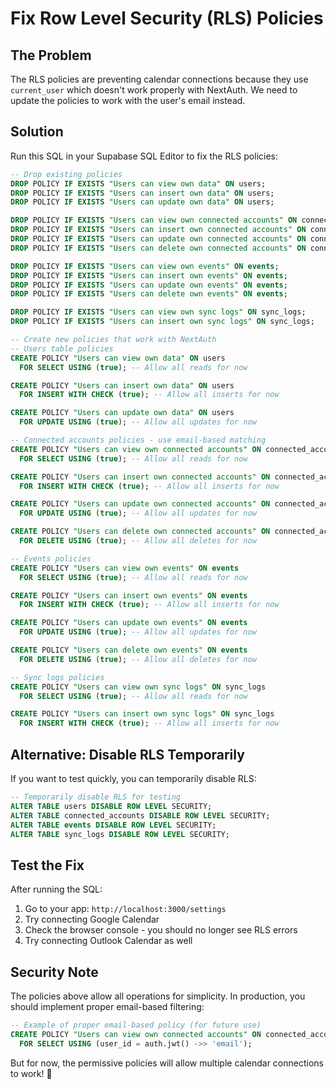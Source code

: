 # Fix Row Level Security (RLS) Policies

## The Problem

The RLS policies are preventing calendar connections because they use `current_user` which doesn't work properly with NextAuth. We need to update the policies to work with the user's email instead.

## Solution

Run this SQL in your Supabase SQL Editor to fix the RLS policies:

```sql
-- Drop existing policies
DROP POLICY IF EXISTS "Users can view own data" ON users;
DROP POLICY IF EXISTS "Users can insert own data" ON users;
DROP POLICY IF EXISTS "Users can update own data" ON users;

DROP POLICY IF EXISTS "Users can view own connected accounts" ON connected_accounts;
DROP POLICY IF EXISTS "Users can insert own connected accounts" ON connected_accounts;
DROP POLICY IF EXISTS "Users can update own connected accounts" ON connected_accounts;
DROP POLICY IF EXISTS "Users can delete own connected accounts" ON connected_accounts;

DROP POLICY IF EXISTS "Users can view own events" ON events;
DROP POLICY IF EXISTS "Users can insert own events" ON events;
DROP POLICY IF EXISTS "Users can update own events" ON events;
DROP POLICY IF EXISTS "Users can delete own events" ON events;

DROP POLICY IF EXISTS "Users can view own sync logs" ON sync_logs;
DROP POLICY IF EXISTS "Users can insert own sync logs" ON sync_logs;

-- Create new policies that work with NextAuth
-- Users table policies
CREATE POLICY "Users can view own data" ON users
  FOR SELECT USING (true); -- Allow all reads for now

CREATE POLICY "Users can insert own data" ON users
  FOR INSERT WITH CHECK (true); -- Allow all inserts for now

CREATE POLICY "Users can update own data" ON users
  FOR UPDATE USING (true); -- Allow all updates for now

-- Connected accounts policies - use email-based matching
CREATE POLICY "Users can view own connected accounts" ON connected_accounts
  FOR SELECT USING (true); -- Allow all reads for now

CREATE POLICY "Users can insert own connected accounts" ON connected_accounts
  FOR INSERT WITH CHECK (true); -- Allow all inserts for now

CREATE POLICY "Users can update own connected accounts" ON connected_accounts
  FOR UPDATE USING (true); -- Allow all updates for now

CREATE POLICY "Users can delete own connected accounts" ON connected_accounts
  FOR DELETE USING (true); -- Allow all deletes for now

-- Events policies
CREATE POLICY "Users can view own events" ON events
  FOR SELECT USING (true); -- Allow all reads for now

CREATE POLICY "Users can insert own events" ON events
  FOR INSERT WITH CHECK (true); -- Allow all inserts for now

CREATE POLICY "Users can update own events" ON events
  FOR UPDATE USING (true); -- Allow all updates for now

CREATE POLICY "Users can delete own events" ON events
  FOR DELETE USING (true); -- Allow all deletes for now

-- Sync logs policies
CREATE POLICY "Users can view own sync logs" ON sync_logs
  FOR SELECT USING (true); -- Allow all reads for now

CREATE POLICY "Users can insert own sync logs" ON sync_logs
  FOR INSERT WITH CHECK (true); -- Allow all inserts for now
```

## Alternative: Disable RLS Temporarily

If you want to test quickly, you can temporarily disable RLS:

```sql
-- Temporarily disable RLS for testing
ALTER TABLE users DISABLE ROW LEVEL SECURITY;
ALTER TABLE connected_accounts DISABLE ROW LEVEL SECURITY;
ALTER TABLE events DISABLE ROW LEVEL SECURITY;
ALTER TABLE sync_logs DISABLE ROW LEVEL SECURITY;
```

## Test the Fix

After running the SQL:

1. Go to your app: `http://localhost:3000/settings`
2. Try connecting Google Calendar
3. Check the browser console - you should no longer see RLS errors
4. Try connecting Outlook Calendar as well

## Security Note

The policies above allow all operations for simplicity. In production, you should implement proper email-based filtering:

```sql
-- Example of proper email-based policy (for future use)
CREATE POLICY "Users can view own connected accounts" ON connected_accounts
  FOR SELECT USING (user_id = auth.jwt() ->> 'email');
```

But for now, the permissive policies will allow multiple calendar connections to work! 🎉 